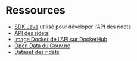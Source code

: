 # Ressources

- [SDK Java](https://github.com/adriens/ridetnc4j) utilisé pour déveloper l'API des ridets
- [API des ridets](https://github.com/adriens/ridetnc-api)
- [Image Docker de l'API sur DockerHub](https://hub.docker.com/r/rastadidi/ridetnc-api)
- [Open Data du Gouv.nc](https//data.gouv.nc)
- [Dataset des ridets](https://data.gouv.nc/explore/dataset/entreprises-actives-au-ridet/)